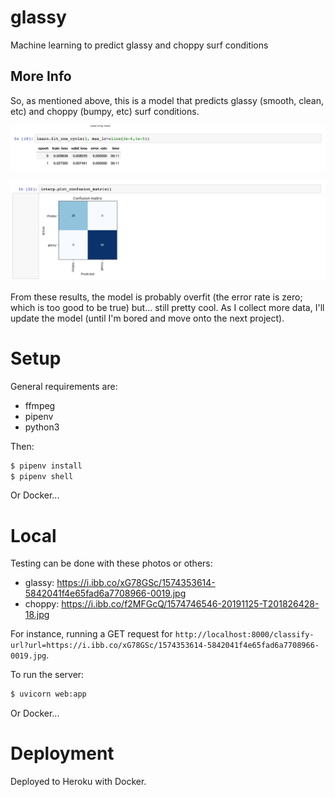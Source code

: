 # glassy

Machine learning to predict glassy and choppy surf conditions

## More Info

So, as mentioned above, this is a model that predicts glassy (smooth, clean, etc) and choppy (bumpy, etc) surf conditions.

![error_rate](.github/images/error_rate.png)

![confusion_matrix](.github/images/confusion_matrix.png)

From these results, the model is probably overfit (the error rate is zero; which is too good to be true) but... still pretty cool. As I collect more data, I'll update the model (until I'm bored and move onto the next project).

# Setup

General requirements are:

- ffmpeg
- pipenv
- python3

Then:

```sh
$ pipenv install
$ pipenv shell
```

Or Docker...

# Local

Testing can be done with these photos or others:

- glassy: https://i.ibb.co/xG78GSc/1574353614-5842041f4e65fad6a7708966-0019.jpg
- choppy: https://i.ibb.co/f2MFGcQ/1574746546-20191125-T201826428-18.jpg

For instance, running a GET request for `http://localhost:8000/classify-url?url=https://i.ibb.co/xG78GSc/1574353614-5842041f4e65fad6a7708966-0019.jpg`.

To run the server:

```sh
$ uvicorn web:app
```

Or Docker...

# Deployment

Deployed to Heroku with Docker.
